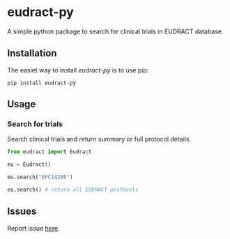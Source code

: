 # eudract-py

A simple python package to search for clinical trials in EUDRACT database.


## Installation

The easiet way to install *eudract-py* is to use pip:

```pip install eudract-py```


## Usage


### Search for trials  

Search clinical trials and return summary or full protocol details.

```python
from eudract import Eudract

eu = Eudract()

eu.search("EFC14280")

eu.search() # return all EUDRACT protocols

```


## Issues

Report issue [here]([https://github.com/PaulinCharliquart/eudract-py/issues).




